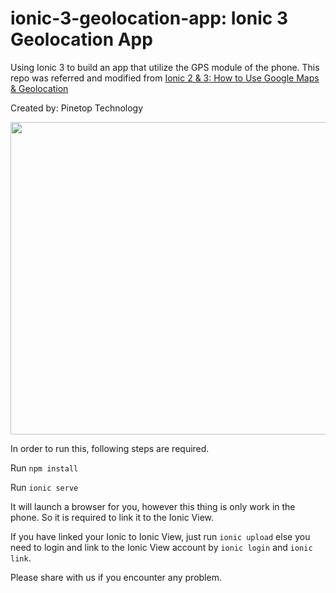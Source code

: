 # ionic-3-geolocation-app: Ionic 3 Geolocation App
Using Ionic 3 to build an app that utilize the GPS module of the phone.
This repo was referred and modified from [Ionic 2 & 3: How to Use Google Maps & Geolocation](https://www.joshmorony.com/ionic-2-how-to-use-google-maps-geolocation-video-tutorial/)

Created by: Pinetop Technology

<img width="600px" height="500px" src="http://www.pinetoptechno.com.my/wp-content/uploads/2017/05/geolocation-app.jpg" />

In order to run this, following steps are required.

Run `npm install`

Run `ionic serve`

It will launch a browser for you, however this thing is only work in the phone.
So it is required to link it to the Ionic View.

If you have linked your Ionic to Ionic View, just run `ionic upload` else you need to login and link to the Ionic View account by `ionic login` and `ionic link`.

Please share with us if you encounter any problem.
